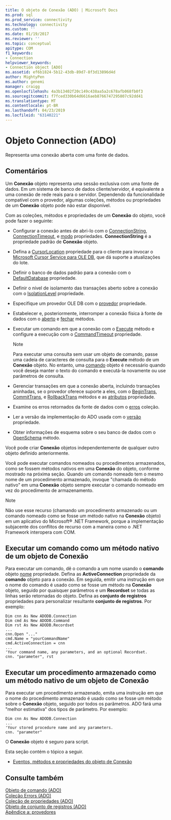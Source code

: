 ```yaml
---
title: O objeto de Conexão (ADO) | Microsoft Docs
ms.prod: sql
ms.prod_service: connectivity
ms.technology: connectivity
ms.custom: ''
ms.date: 01/19/2017
ms.reviewer: ''
ms.topic: conceptual
apitype: COM
f1_keywords:
- Connection
helpviewer_keywords:
- Connection object [ADO]
ms.assetid: ef6b1824-5b12-43db-89d7-8f3d13896d4d
author: MightyPen
ms.author: genemi
manager: craigg
ms.openlocfilehash: 4a3b13402f20c149c438aa5a2c678afb068fb0f3
ms.sourcegitcommit: f7fced330b64d6616aeb8766747295807c92dd41
ms.translationtype: MT
ms.contentlocale: pt-BR
ms.lasthandoff: 04/23/2019
ms.locfileid: "63140221"
---
```

# <a name="connection-object-ado"></a>Objeto Connection (ADO)
Representa uma conexão aberta com uma fonte de dados.  
  
## <a name="remarks"></a>Comentários  
 Um **Conexão** objeto representa uma sessão exclusiva com uma fonte de dados. Em um sistema de banco de dados cliente/servidor, é equivalente a uma conexão de rede reais para o servidor. Dependendo da funcionalidade compatível com o provedor, algumas coleções, métodos ou propriedades de um **Conexão** objeto pode não estar disponível.  
  
 Com as coleções, métodos e propriedades de um **Conexão** do objeto, você pode fazer o seguinte:  
  
-   Configurar a conexão antes de abri-lo com o [ConnectionString](../../../ado/reference/ado-api/connectionstring-property-ado.md), [ConnectionTimeout](../../../ado/reference/ado-api/connectiontimeout-property-ado.md), e [modo](../../../ado/reference/ado-api/mode-property-ado.md) propriedades. **ConnectionString** é a propriedade padrão de **Conexão** objeto.  
  
-   Defina a [CursorLocation](../../../ado/reference/ado-api/cursorlocation-property-ado.md) propriedade para o cliente para invocar o [Microsoft Cursor Service para OLE DB](../../../ado/guide/appendixes/microsoft-cursor-service-for-ole-db-ado-service-component.md), que dá suporte a atualizações do lote.  
  
-   Definir o banco de dados padrão para a conexão com o [DefaultDatabase](../../../ado/reference/ado-api/defaultdatabase-property.md) propriedade.  
  
-   Definir o nível de isolamento das transações aberto sobre a conexão com o [IsolationLevel](../../../ado/reference/ado-api/isolationlevel-property.md) propriedade.  
  
-   Especifique um provedor OLE DB com o [provedor](../../../ado/reference/ado-api/provider-property-ado.md) propriedade.  
  
-   Estabelecer e, posteriormente, interromper a conexão física à fonte de dados com o [aberto](../../../ado/reference/ado-api/open-method-ado-connection.md) e [fechar](../../../ado/reference/ado-api/close-method-ado.md) métodos.  
  
-   Executar um comando em que a conexão com o [Execute](../../../ado/reference/ado-api/execute-method-ado-connection.md) método e configure a execução com o [CommandTimeout](../../../ado/reference/ado-api/commandtimeout-property-ado.md) propriedade.  
  
    > [!NOTE]
    >  Para executar uma consulta sem usar um objeto de comando, passe uma cadeia de caracteres de consulta para o **Execute** método de um **Conexão** objeto. No entanto, uma [comando](../../../ado/reference/ado-api/command-object-ado.md) objeto é necessário quando você deseja manter o texto do comando e executá-la novamente ou use parâmetros de consulta.  
  
-   Gerenciar transações em que a conexão aberta, incluindo transações aninhadas, se o provedor oferece suporte a eles, com o [BeginTrans](../../../ado/reference/ado-api/begintrans-committrans-and-rollbacktrans-methods-ado.md), [CommitTrans](../../../ado/reference/ado-api/begintrans-committrans-and-rollbacktrans-methods-ado.md), e [RollbackTrans](../../../ado/reference/ado-api/begintrans-committrans-and-rollbacktrans-methods-ado.md) métodos e as [atributos](../../../ado/reference/ado-api/attributes-property-ado.md) propriedade.  
  
-   Examine os erros retornados da fonte de dados com o [erros](../../../ado/reference/ado-api/errors-collection-ado.md) coleção.  
  
-   Ler a versão da implementação do ADO usada com o [versão](../../../ado/reference/ado-api/version-property-ado.md) propriedade.  
  
-   Obter informações de esquema sobre o seu banco de dados com o [OpenSchema](../../../ado/reference/ado-api/openschema-method.md) método.  
  
 Você pode criar **Conexão** objetos independentemente de qualquer outro objeto definido anteriormente.  
  
 Você pode executar comandos nomeados ou procedimentos armazenados, como se fossem métodos nativos em uma **Conexão** do objeto, conforme mostrado na próxima seção. Quando um comando nomeado tem o mesmo nome de um procedimento armazenado, invoque "chamada do método nativo" em uma **Conexão** objeto sempre executar o comando nomeado em vez do procedimento de armazenamento.  
  
> [!NOTE]
>  Não use esse recurso (chamando um procedimento armazenado ou um comando nomeado como se fosse um método nativo na **Conexão** objeto) em um aplicativo do Microsoft® .NET Framework, porque a implementação subjacente dos conflitos de recurso com a maneira como o .NET Framework interopera com COM.  
  
## <a name="execute-a-command-as-a-native-method-of-a-connection-object"></a>Executar um comando como um método nativo de um objeto de Conexão  
 Para executar um comando, dê o comando a um nome usando o **comando** objeto [nome](../../../ado/reference/ado-api/name-property-ado.md) propriedade. Defina as **ActiveConnection** propriedade da **comando** objeto para a conexão. Em seguida, emitir uma instrução em que o nome do comando é usado como se fosse um método na **Conexão** objeto, seguido por quaisquer parâmetros e um **Recordset** se todas as linhas serão retornadas do objeto. Defina as **conjunto de registros** propriedades para personalizar resultante **conjunto de registros**. Por exemplo:   
  
```  
Dim cnn As New ADODB.Connection  
Dim cmd As New ADODB.Command  
Dim rst As New ADODB.Recordset  
...  
cnn.Open "..."  
cmd.Name = "yourCommandName"  
cmd.ActiveConnection = cnn  
...  
'Your command name, any parameters, and an optional Recordset.  
cnn. "parameter", rst  
```  
  
## <a name="execute-a-stored-procedure-as-a-native-method-of-a-connection-object"></a>Executar um procedimento armazenado como um método nativo de um objeto de Conexão  
 Para executar um procedimento armazenado, emita uma instrução em que o nome do procedimento armazenado é usado como se fosse um método sobre o **Conexão** objeto, seguido por todos os parâmetros. ADO fará uma "melhor estimativa" dos tipos de parâmetro. Por exemplo:  
  
```  
Dim cnn As New ADODB.Connection  
...  
'Your stored procedure name and any parameters.  
cnn. "parameter"  
```  
  
 O **Conexão** objeto é seguro para script.  
  
 Esta seção contém o tópico a seguir.  
  
-   [Eventos, métodos e propriedades do objeto de Conexão](../../../ado/reference/ado-api/connection-object-properties-methods-and-events.md)  
  
## <a name="see-also"></a>Consulte também  
 [Objeto de comando (ADO)](../../../ado/reference/ado-api/command-object-ado.md)   
 [Coleção Errors (ADO)](../../../ado/reference/ado-api/errors-collection-ado.md)   
 [Coleção de propriedades (ADO)](../../../ado/reference/ado-api/properties-collection-ado.md)   
 [Objeto de conjunto de registros (ADO)](../../../ado/reference/ado-api/recordset-object-ado.md)   
 [Apêndice a: provedores](../../../ado/guide/appendixes/appendix-a-providers.md)

